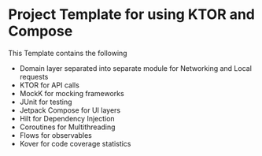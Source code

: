 # Project Template for using KTOR and Compose

This Template contains the following

* Domain layer separated into separate module for Networking and Local requests
* KTOR for API calls
* MockK for mocking frameworks
* JUnit for testing
* Jetpack Compose for UI layers
* Hilt for Dependency Injection
* Coroutines for Multithreading
* Flows for observables
* Kover for code coverage statistics
